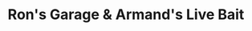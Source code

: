 ---
title: "Ron's Garage & Armand's Live Bait"
url: /mattawa/rons-garage-and-armands-live-bait/
shop: fishing
---